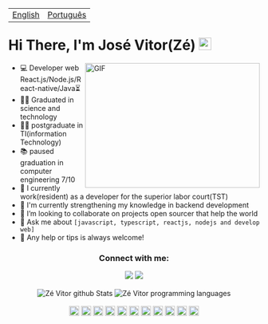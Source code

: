 <table align="right">
  <tr>
    <td><a href="README.md">English</a></td>
    <td><a href="readme_pt-br.md">Português</a></td>
  </tr>
</table>

<br />
<br />

<h1 align="left"> 
  Hi There, I'm José Vitor(Zé) <img src="https://media.giphy.com/media/hvRJCLFzcasrR4ia7z/giphy.gif" width="25px">
</h1>

<img align="right" alt="GIF" src="https://files.readme.io/8c11911-senior-front-end-developer-openings-1.gif" width="350" height="250" />

- 💻 Developer web React.js/Node.js/React-native/Java⏳
- 👨‍🎓 Graduated in science and technology
- 👨‍🎓 postgraduate in TI(information Technology)
- 📚 paused graduation in computer engineering 7/10
- 🔭 I currently work(resident) as a developer for the superior labor court(TST)
- 🌱 I'm currently strengthening my knowledge in backend development
- 👯 I’m looking to collaborate on projects open sourcer that help the world
- 💬 Ask me about `[javascript, typescript, reactjs, nodejs and develop web]`
- 📩 Any help or tips is always welcome!

<h3 align="center">Connect with me:</h3>
<div align="center">  
  <a href="https://www.linkedin.com/in/zevit0r/" target="_blank"><img src="https://img.shields.io/badge/-LinkedIn-%230077B5?style=for-the-badge&logo=linkedin&logoColor=white" target="_blank"></a> 
 <a href = "mailto:jose.araujo.702@ufrn.edu.br"><img src="https://img.shields.io/badge/Gmail-D14836?style=for-the-badge&logo=gmail&logoColor=white" target="_blank"></a>
</div>

<br />

<div align="center">
  <img src="https://github-readme-stats.vercel.app/api?username=ZeVit0r&count_private=true&show_icons=true&theme=chartreuse-dark&include_all_commits=true&hide=issues,prs&line_height=30" alt="Zé Vitor github Stats">
  <img src="https://github-readme-stats.vercel.app/api/top-langs?username=ZeVit0r&layout=compact&theme=chartreuse-dark&hide=Objective-C,Java&card_width=250" alt="Zé Vitor programming languages">
</div>

<br />
<div align="center">
  <img height= "20" src= "https://img.shields.io/badge/HTML5-E34F26?style=for-the-badge&logo=html5&logoColor=white">
  <img height= "20" src= "https://img.shields.io/badge/CSS3-1572B6?style=for-the-badge&logo=css3&logoColor=white">
  <img height= "20" src= "https://img.shields.io/badge/JavaScript-323330?style=for-the-badge&logo=javascript&logoColor=F7DF1E">
  <img height= "20" src= "https://img.shields.io/badge/TypeScript-007ACC?style=for-the-badge&logo=typescript&logoColor=white">
  <img height= "20" src= "https://img.shields.io/badge/React-20232A?style=for-the-badge&logo=react&logoColor=61DAFB">
  <img height= "20" src= "https://img.shields.io/badge/next.js-000000?style=for-the-badge&logo=nextdotjs&logoColor=white">
  <img height= "20" src= "https://img.shields.io/badge/React_Native-20232A?style=for-the-badge&logo=react&logoColor=61DAFB">
  <img height= "20" src= "https://img.shields.io/badge/Node.js-339933?style=for-the-badge&logo=nodedotjs&logoColor=white">
  <img height= "20" src= "ttps://img.shields.io/badge/styled--components-DB7093?style=for-the-badge&logo=styled-components&logoColor=white">
  <img height= "20" src= "https://img.shields.io/badge/GraphQl-E10098?style=for-the-badge&logo=graphql&logoColor=white">
  <img height= "20" src= "https://img.shields.io/badge/Jest-C21325?style=for-the-badge&logo=jest&logoColor=white">
</div>
